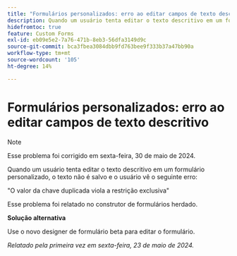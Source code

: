 ```yaml
---
title: "Formulários personalizados: erro ao editar campos de texto descritivo"
description: Quando um usuário tenta editar o texto descritivo em um formulário personalizado, ele não é salvo e o usuário vê um erro. Uma solução alternativa está disponível.
hidefromtoc: true
feature: Custom Forms
exl-id: eb09e5e2-7a76-471b-8eb3-56dfa3149d9c
source-git-commit: bca3fbea3084dbb9fd763bee9f333b37a47bb90a
workflow-type: tm+mt
source-wordcount: '105'
ht-degree: 14%

---
```


# Formulários personalizados: erro ao editar campos de texto descritivo

>[!NOTE]
>
>Esse problema foi corrigido em sexta-feira, 30 de maio de 2024.

Quando um usuário tenta editar o texto descritivo em um formulário personalizado, o texto não é salvo e o usuário vê o seguinte erro:

&quot;O valor da chave duplicada viola a restrição exclusiva&quot;

Esse problema foi relatado no construtor de formulários herdado.

**Solução alternativa**

Use o novo designer de formulário beta para editar o formulário.

_Relatado pela primeira vez em sexta-feira, 23 de maio de 2024._
